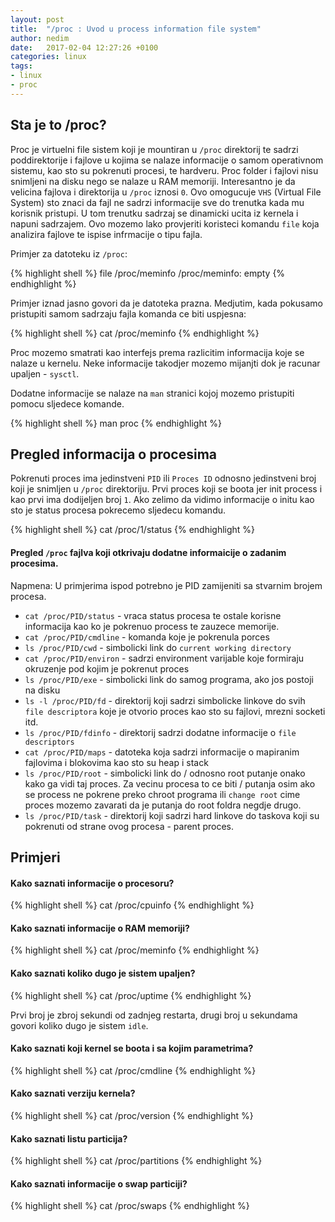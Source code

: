 ```yaml
---
layout: post
title:  "/proc : Uvod u process information file system"
author: nedim
date:   2017-02-04 12:27:26 +0100
categories: linux
tags:
- linux
- proc
---
```


## Sta je to /proc?

Proc je virtuelni file sistem koji je mountiran u `/proc` direktorij te sadrzi poddirektorije
i fajlove u kojima se nalaze informacije o samom operativnom sistemu, kao sto su pokrenuti procesi, te hardveru.
Proc folder i fajlovi nisu snimljeni na disku nego se nalaze u  RAM memoriji. Interesantno je da velicina fajlova i direktorija u `/proc` iznosi `0`.
Ovo omogucuje `VHS` (Virtual File System) sto znaci da fajl ne sadrzi informacije sve do trenutka kada mu korisnik pristupi.
U tom trenutku sadrzaj se dinamicki ucita iz kernela i napuni sadrzajem. 
Ovo mozemo lako provjeriti koristeci komandu `file` koja analizira fajlove te ispise infrmacije o tipu fajla. 

Primjer za datoteku iz `/proc`:

{% highlight shell %}
file /proc/meminfo 
/proc/meminfo: empty
{% endhighlight %}

Primjer iznad jasno govori da je datoteka prazna. Medjutim, kada pokusamo pristupiti samom sadrzaju fajla komanda ce biti uspjesna:

{% highlight shell %}
cat /proc/meminfo 
{% endhighlight %}

Proc mozemo smatrati kao interfejs prema razlicitim informacija koje se nalaze u kernelu.
Neke informacije takodjer mozemo mijanjti dok je racunar upaljen - `sysctl`. 

Dodatne informacije se nalaze na `man` stranici kojoj mozemo pristupiti pomocu sljedece komande.

{% highlight shell %}
man proc
{% endhighlight %}

## Pregled informacija o procesima

Pokrenuti proces ima jedinstveni `PID` ili `Proces ID` odnosno jedinstveni broj koji je snimljen u  `/proc` direktoriju.
Prvi proces koji se boota jer init process i kao prvi ima dodijeljen broj `1`. Ako zelimo da vidimo informacije
o initu kao sto je status procesa pokrecemo sljedecu komandu.

{% highlight shell %}
cat /proc/1/status
{% endhighlight %}

#### Pregled `/proc` fajlva koji otkrivaju dodatne informaicije o zadanim procesima. 

Napmena: U primjerima ispod potrebno je PID zamijeniti sa stvarnim brojem procesa.

* `cat /proc/PID/status` - vraca status procesa te ostale korisne informacija kao ko je pokrenuo process te zauzece memorije.
* `cat /proc/PID/cmdline` - komanda koje je pokrenula porces
* `ls /proc/PID/cwd` - simbolicki link do `current working directory`
* `cat /proc/PID/environ` - sadrzi environment varijable koje formiraju okruzenje pod kojim je pokrenut proces
* `ls /proc/PID/exe` - simbolicki link do samog programa, ako jos postoji na disku
* `ls -l /proc/PID/fd` - direktorij koji sadrzi simbolicke linkove do svih `file descriptora` koje je otvorio proces kao sto su fajlovi, mrezni socketi itd.
* `ls /proc/PID/fdinfo` - direktorij sadrzi dodatne informacije o `file descriptors` 
* `cat /proc/PID/maps` - datoteka koja sadrzi informacije o mapiranim fajlovima i blokovima kao sto su heap i stack
* `ls /proc/PID/root` - simbolicki link do / odnosno root putanje onako kako ga vidi taj proces. 
Za vecinu procesa to ce biti / putanja osim ako se process ne pokrene preko chroot programa ili `change root` cime
proces mozemo zavarati da je putanja do root foldra negdje drugo.
* `ls /proc/PID/task` - direktorij koji sadrzi hard linkove do taskova koji su pokrenuti od strane ovog procesa - parent proces.

## Primjeri

#### Kako saznati informacije o procesoru?

{% highlight shell %}
cat /proc/cpuinfo
{% endhighlight %}

#### Kako saznati informacije o RAM memoriji?

{% highlight shell %}
cat /proc/meminfo
{% endhighlight %}

#### Kako saznati koliko dugo je sistem upaljen?

{% highlight shell %}
cat /proc/uptime
{% endhighlight %}

Prvi broj je zbroj sekundi od zadnjeg restarta, drugi broj u sekundama govori koliko dugo je sistem `idle`.

#### Kako saznati koji kernel se boota i sa kojim parametrima?

{% highlight shell %}
cat /proc/cmdline
{% endhighlight %}

#### Kako saznati verziju kernela?

{% highlight shell %}
cat /proc/version
{% endhighlight %}


#### Kako saznati listu particija?

{% highlight shell %}
cat /proc/partitions 
{% endhighlight %}

#### Kako saznati informacije o swap particiji?

{% highlight shell %}
cat /proc/swaps 
{% endhighlight %}

